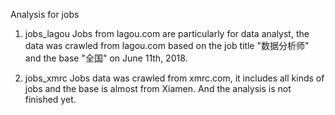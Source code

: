 Analysis for jobs

1. jobs_lagou
  Jobs from lagou.com are particularly for data analyst, the data was crawled from lagou.com based on the job title "数据分析师" and the base "全国" on June 11th, 2018.

2. jobs_xmrc
  Jobs data was crawled from xmrc.com, it includes all kinds of jobs and the base is almost from Xiamen.
  And the analysis is not finished yet.
